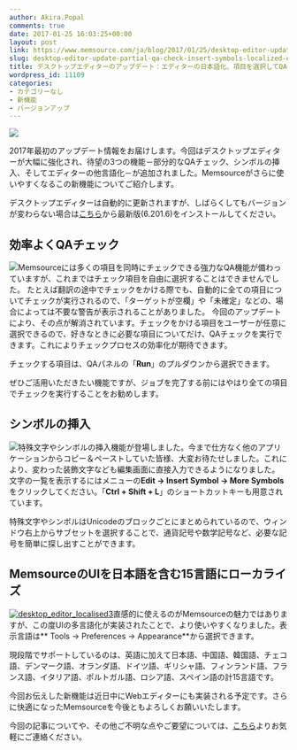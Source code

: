 ```yaml
---
author: Akira.Popal
comments: true
date: 2017-01-25 16:03:25+00:00
layout: post
link: https://www.memsource.com/ja/blog/2017/01/25/desktop-editor-update-partial-qa-check-insert-symbols-localized-editor-ja/
slug: desktop-editor-update-partial-qa-check-insert-symbols-localized-editor-ja
title: デスクトップエディターのアップデート：エディターの日本語化、項目を選択してQAチェック、シンボルの挿入が実装されました。
wordpress_id: 11109
categories:
- カテゴリーなし
- 新機能
- バージョンアップ
---
```



[![](http://www.memsource.com/wp-content/uploads/2017/01/DE_Symbol_Screen.jpg)](http://www.memsource.com/wp-content/uploads/2017/01/DE_Symbol_Screen.jpg)

2017年最初のアップデート情報をお届けします。今回はデスクトップエディターが大幅に強化され、待望の3つの機能－部分的なQAチェック、シンボルの挿入、そしてエディターの他言語化－が追加されました。Memsourceがさらに使いやすくなるこの新機能についてご紹介します。<!-- more -->


デスクトップエディターは自動的に更新されますが、しばらくしてもバージョンが変わらない場合は[こちら](http://www.memsource.com/download/)から最新版(6.201.6)をインストールしてください。





## 効率よくQAチェック




[![](http://www.memsource.com/wp-content/uploads/2017/01/Partial_QA2.png)](http://www.memsource.com/wp-content/uploads/2017/01/Partial_QA2.png)Memsourceには多くの項目を同時にチェックできる強力なQA機能が備わっていますが、これまではチェック項目を自由に選択することはできませんでした。
たとえば翻訳の途中でチェックをかける際でも、自動的に全ての項目についてチェックが実行されるので、「ターゲットが空欄」や「未確定」などの、場合によっては不要な警告が表示されることがありました。
今回のアップデートにより、その点が解消されています。チェックをかける項目をユーザーが任意に選択できるので、好きなときに必要な項目についてだけ、QAチェックを実行できます。これによりチェックプロセスの効率化が期待できます。




チェックする項目は、QAパネルの「**Run**」のプルダウンから選択できます。




ぜひご活用いただきたい機能ですが、ジョブを完了する前にはやはり全ての項目でチェックを実行することをお勧めします。





## シンボルの挿入




[![](http://www.memsource.com/wp-content/uploads/2017/01/Insert_symbols2.png)](http://www.memsource.com/wp-content/uploads/2017/01/Insert_symbols2.png)特殊文字やシンボルの挿入機能が登場しました。今まで仕方なく他のアプリケーションからコピー＆ペーストしていた皆様、大変お待たせしました。これにより、変わった装飾文字なども編集画面に直接入力できるようになりました。
文字の一覧を表示するにはメニューの**Edit → Insert Symbol → More Symbols**をクリックしてください。「**Ctrl + Shift + L**」のショートカットキーも用意されています。




特殊文字やシンボルはUnicodeのブロックごとにまとめられているので、ウィンドウ右上からサブセットを選択することで、通貨記号や数学記号など、必要な記号を簡単に探し出すことができます。





## MemsourceのUIを日本語を含む15言語にローカライズ


[![desktop_editor_localised3](http://www.memsource.com/wp-content/uploads/2017/01/Desktop_editor_localised3.png)](http://www.memsource.com/wp-content/uploads/2017/01/Desktop_editor_localised3.png)直感的に使えるのがMemsourceの魅力ではありますが、この度UIの多言語化が実装されたことで、より使いやすくなりました。表示言語は** Tools → Preferences → Appearance**から選択できます。

現段階でサポートしているのは、英語に加えて日本語、中国語、韓国語、チェコ語、デンマーク語、オランダ語、ドイツ語、ギリシャ語、フィンランド語、フランス語、イタリア語、ポルトガル語、ロシア語、スペイン語の計15言語です。

今回お伝えした新機能は近日中にWebエディターにも実装される予定です。さらに快適になったMemsourceを今後ともよろしくお願いいたします。

今回の記事についてや、その他ご不明な点やご要望については、[こちら](http://www.memsource.com/ja/inquiry/)よりお気軽にご連絡ください。






